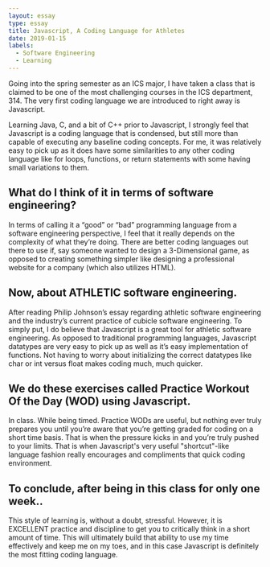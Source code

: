 ```yaml
---
layout: essay
type: essay
title: Javascript, A Coding Language for Athletes
date: 2019-01-15
labels:
  - Software Engineering
  - Learning
---
```


Going into the spring semester as an ICS major, I have taken a class that is claimed to be one of the most challenging courses in the ICS department, 314. The very first coding language we are introduced to right away is Javascript. 

Learning Java, C, and a bit of C++ prior to Javascript, I strongly feel that Javascript is a coding language that is condensed, but still more than capable of executing any baseline coding concepts. For me, it was relatively easy to pick up as it does have some similarities to any other coding language like for loops, functions, or return statements with some having small variations to them. 

## What do I think of it in terms of software engineering? 

In terms of calling it a “good” or “bad” programming language from a software engineering perspective, I feel that it really depends on the complexity of what they’re doing. There are better coding languages out there to use if, say someone wanted to design a 3-Dimensional game, as opposed to creating something simpler like designing a professional website for a company (which also utilizes HTML). 

## Now, about ATHLETIC software engineering.

After reading Philip Johnson’s essay regarding athletic software engineering and the industry’s current practice of cubicle software engineering. To simply put, I do believe that Javascript is a great tool for athletic software engineering. As opposed to traditional programming languages, Javascript datatypes are very easy to pick up as well as it’s easy implementation of functions. Not having to worry about initializing the correct datatypes like char or int versus float makes coding much, much quicker. 

## We do these exercises called Practice Workout Of the Day (WOD) using Javascript.

In class. While being timed. Practice WODs are useful, but nothing ever truly prepares you until you’re aware that you’re getting graded for coding on a short time basis. That is when the pressure kicks in and you’re truly pushed to your limits. That is when Javascript's very useful "shortcut"-like language fashion really encourages and compliments that quick coding environment.

## To conclude, after being in this class for only one week..

This style of learning is, without a doubt, stressful. However, it is EXCELLENT practice and discipline to get you to critically think in a short amount of time. This will ultimately build that ability to use my time effectively and keep me on my toes, and in this case Javascript is definitely the most fitting coding language.
